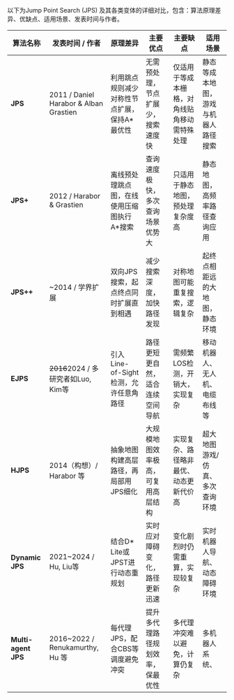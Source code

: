 以下为Jump Point Search (JPS) 及其各类变体的详细对比，包含：算法原理差异、优缺点、适用场景、发表时间与作者。

| **算法名称**            | **发表时间 / 作者**                          | **原理差异**                  | **主要优点**          | **主要缺点**               | **适用场景**           |
| ------------------- | -------------------------------------- | ------------------------- | ----------------- | ---------------------- | ------------------ |
| **JPS**             | 2011 / Daniel Harabor & Alban Grastien | 利用跳点规则减少对称性节点扩展，保持A\*最优性  | 无需预处理，节点扩展少，搜索速度快 | 仅适用于等成本栅格，对角线贴角移动需特殊处理 | 静态等成本地图，游戏与机器人路径搜索 |
| **JPS+**            | 2012 / Harabor & Grastien              | 离线预处理跳点图，在线使用压缩图执行A\*搜索   | 查询速度极快，多次查询场景优势大  | 只适用于静态地图，预处理复杂度高       | 静态地图，高频率路径查询应用     |
| **JPS++**           | \~2014 / 学界扩展                          | 双向JPS搜索，起点终点同时扩展直到相遇      | 减少搜索深度，加快路径发现     | 对称地图可能重复搜索，逻辑复杂        | 起终点相距远的大地图，静态环境    |
| **EJPS**            | ~~2016~~2024 / 多研究者如Luo, Kim等          | 引入Line-of-Sight检测，允许任意角路径 | 路径更短更自然，适合连续空间导航  | 需频繁LOS检测，开销大，实现复杂      | 移动机器人、无人机、电缆布线等    |
| **HJPS**            | 2014（构想）/ Harabor 等                    | 抽象地图构建高层路径，再局部用JPS细化      | 大规模地图效率极高，可复用高层结构 | 实现复杂、路径略非最优、动态更新代价高    | 超大地图游戏/仿真、多次查询环境   |
| **Dynamic JPS**     | 2021\~2024 / Hu, Liu等                  | 结合D\* Lite或JPST进行动态重规划    | 实时应对障碍变化，路径更新迅速   | 变化剧烈时仍需重算，实现较复杂        | 实时机器人导航、动态障碍环境     |
| **Multi-agent JPS** | 2016\~2022 / Renukamurthy, Hu 等        | 每代理JPS，配合CBS等调度避免冲突       | 提升多代理路径规划效率，保最优性  | 多代理冲突难以避免，计算仍复杂        | 多机器人系统、
